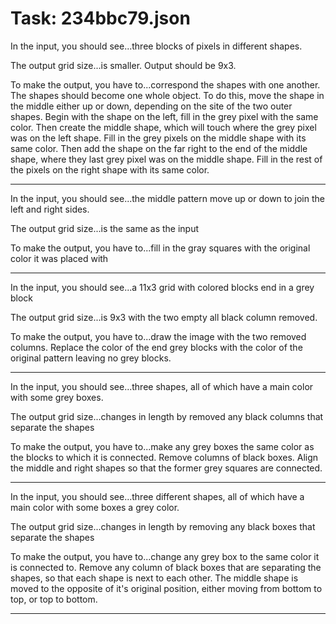 # Task: 234bbc79.json

In the input, you should see...three blocks of pixels in different shapes.

The output grid size...is smaller. Output should be 9x3.

To make the output, you have to...correspond  the shapes with one another. The shapes should become one whole object. To do this, move the shape in the middle either up or down, depending on the site of the two outer shapes. Begin with the shape on the left, fill in the grey pixel with the same color. Then create the middle shape, which will touch where the grey pixel was on the left shape. Fill in the grey pixels on the middle shape with its same color. Then add the shape on the far right to the end of the middle shape, where they last grey pixel was on the middle shape. Fill in the rest of the pixels on the right shape with its same color.

---

In the input, you should see...the middle pattern move up or down to join the left and right sides.

The output grid size...is the same as the input

To make the output, you have to...fill in the gray squares with the original color it was placed with

---

In the input, you should see...a 11x3 grid with colored blocks end in a grey block

The output grid size...is 9x3 with the two empty all black column removed.

To make the output, you have to...draw the image with the two removed columns.  Replace the color of the end grey blocks with the color of the original pattern leaving no grey blocks.

---

In the input, you should see...three shapes, all of which have a main color with some grey boxes.

The output grid size...changes in length by removed any black columns that separate the shapes

To make the output, you have to...make any grey boxes the same color as the blocks to which it is connected. Remove columns of black boxes. Align the middle and right shapes so that the former grey squares are connected.

---

In the input, you should see...three different shapes, all of which have a main color with some boxes a grey color.

The output grid size...changes in length by removing any black boxes that separate the shapes

To make the output, you have to...change any grey box to the same color it is connected to.  Remove any column of black boxes that are separating the shapes, so that each shape is next to each other.  The middle shape is moved to the opposite of it's original position, either moving from bottom to top, or top to bottom.

---

